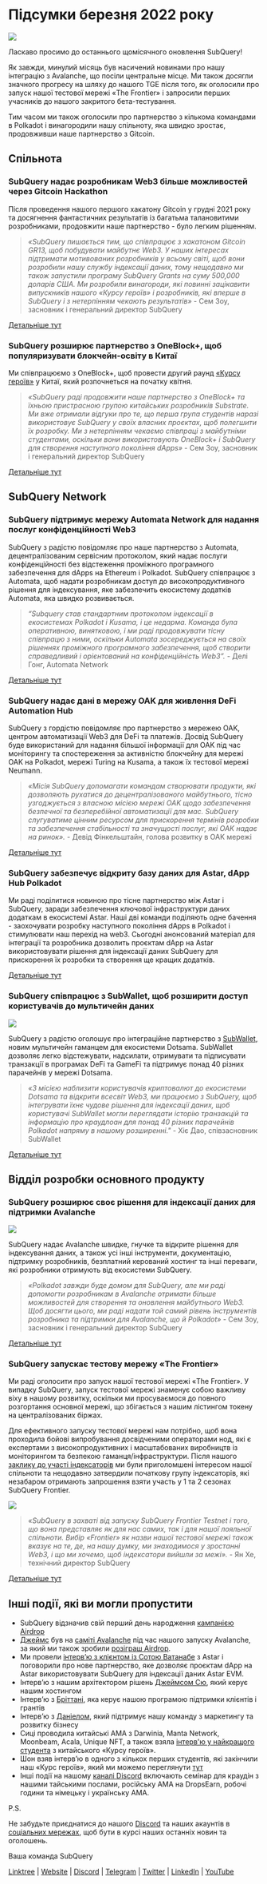 # Підсумки березня 2022 року

![](https://miro.medium.com/max/1400/1*ePGA5YU2NgY-qhQ66xAzcg.png)

Ласкаво просимо до останнього щомісячного оновлення SubQuery!

Як завжди, минулий місяць був насичений новинами про нашу інтеграцію з Avalanche, що посіли центральне місце. Ми також досягли значного прогресу на шляху до нашого TGE після того, як оголосили про запуск нашої тестової мережі «The Frontier» і запросили перших учасників до нашого закритого бета-тестування.

Тим часом ми також оголосили про партнерство з кількома командами в Polkadot і винагородили нашу спільноту, яка швидко зростає, продовживши наше партнерство з Gitcoin.

## Спільнота

### SubQuery надає розробникам Web3 більше можливостей через Gitcoin Hackathon

Після проведення нашого першого хакатону Gitcoin у грудні 2021 року та досягнення фантастичних результатів із багатьма талановитими розробниками, продовжити наше партнерство - було легким рішенням.

> _«SubQuery пишається тим, що співпрацює з хакатоном Gitcoin GR13, щоб побудувати майбутнє Web3. У наших інтересах підтримати мотивованих розробників у всьому світі, щоб вони розробили нашу службу індексації даних, тому нещодавно ми також запустили програму SubQuery Grants на суму 500,000 доларів США. Ми розробили винагороди, які повинні зацікавити випускників нашого «Курсу героїв» і розробників, які вперше в SubQuery і з нетерпінням чекають результатів»_ - Сем Зоу, засновник і генеральний директор SubQuery

[Детальніше тут](../blogs/20220308-gitcoin13-hackathon.md)

### SubQuery розширює партнерство з OneBlock+, щоб популяризувати блокчейн-освіту в Китаї

Ми співпрацюємо з OneBlock+, щоб провести другий раунд [«Курсу героїв»](https://doc.subquery.network/academy/herocourse/) у Китаї, який розпочнеться на початку квітня.

> _«SubQuery раді продовжити наше партнерство з OneBlock+ та їхньою пристрасною групою китайських розробників Substrate. Ми вже отримали відгуки про те, що перша група студентів наразі використовує SubQuery у своїх власних проєктах, щоб полегшити їх розробку. Ми з нетерпінням чекаємо співпраці з майбутніми студентами, оскільки вони використовують OneBlock+ і SubQuery для створення наступного покоління dApps»_ - Сем Зоу, засновник і генеральний директор SubQuery

[Детальніше тут](../blogs/20220308-oneblock-education.md)

## SubQuery Network

### SubQuery підтримує мережу Automata Network для надання послуг конфіденційності Web3

SubQuery з радістю повідомляє про наше партнерство з Automata, децентралізованим сервісним протоколом, який надає послуги конфіденційності без відстеження проміжного програмного забезпечення для dApps на Ethereum і Polkadot. SubQuery співпрацює з Automata, щоб надати розробникам доступ до високопродуктивного рішення для індексування, яке забезпечить екосистему додатків Automata, яка швидко розвивається.

> _“Subquery став стандартним протоколом індексації в екосистемах Polkadot і Kusama, і це недарма. Команда була оперативною, винятковою, і ми раді продовжувати тісну співпрацю з ними, оскільки Automata зосереджується на своїх рішеннях проміжного програмного забезпечення, щоб створити справедливий і орієнтований на конфіденційність Web3”._ - Делі Гонг, Automata Network

[Детальніше тут](../customer_announcements/20220317-automata.md)

### SubQuery надає дані в мережу OAK для живлення DeFi Automation Hub

SubQuery з гордістю повідомляє про партнерство з мережею OAK, центром автоматизації Web3 для DeFi та платежів. Досвід SubQuery буде використаний для надання більшої інформації для OAK під час моніторингу та спостереження за активністю блокчейну для мережі OAK на Polkadot, мережі Turing на Kusama, а також їх тестової мережі Neumann.

> _«Місія SubQuery допомагати командам створювати продукти, які дозволяють рухатися до децентралізованого майбутнього, тісно узгоджується з власною місією мережі OAK щодо забезпечення безпечної та безперебійної автоматизації для мас. SubQuery слугуватиме цінним ресурсом для прискорення термінів розробки та забезпечення стабільності та значущості послуг, які OAK надає на ринок»._ - Девід Фінкельштайн, голова розвитку в OAK мережі

[Детальніше тут](../customer_announcements/20220315-oak-network.md)

### SubQuery забезпечує відкриту базу даних для Astar, dApp Hub Polkadot

Ми раді поділитися новиною про тісне партнерство між Astar і SubQuery, заради забезпечення ключової інфраструктури даних додаткам в екосистемі Astar. Наші дві команди поділяють одне бачення - заохочувати розробку наступного покоління dApps в Polkadot і стимулювати наш перехід на web3. Сьогодні анонсований матеріал для інтеграції та розробника дозволить проєктам dApp на Astar використовувати рішення для індексації даних SubQuery для прискорення їх розробки та створення ще кращих додатків.

[Детальніше тут](../customer_announcements/20220302-astar.md)

### SubQuery співпрацює з SubWallet, щоб розширити доступ користувачів до мультичейн даних

![](https://miro.medium.com/max/1400/1*2F2Itdhy6CPL0K1OF4flbA.png)

SubQuery з радістю оголошує про інтеграційне партнерство з [SubWallet](https://subwallet.app/), новим мультичейн гаманцем для екосистеми Dotsama. SubWallet дозволяє легко відстежувати, надсилати, отримувати та підписувати транзакції в програмах DeFi та GameFi та підтримує понад 40 різних парачейнів у мережі Dotsama.

> _«З місією наблизити користувачів криптовалют до екосистеми Dotsama та відкрити всесвіт Web3, ми працюємо з SubQuery, щоб інтегрувати їхнє чудове рішення для індексації даних, щоб користувачі SubWallet могли переглядати історію транзакцій та інформацію про краудлоан для понад 40 різних парачейнів Polkadot напряму в нашому розширенні."_ - Хіє Дао, співзасновник SubWallet

[Детальніше тут](../customer_announcements/20220331-subwallet.md)

## Відділ розробки основного продукту

### SubQuery розширює своє рішення для індексації даних для підтримки Avalanche

![](https://miro.medium.com/max/1400/1*d4CnfS7YSvAhxcgBEdwCiA.png)

SubQuery надає Avalanche швидке, гнучке та відкрите рішення для індексування даних, а також усі інші інструменти, документацію, підтримку розробників, безплатний керований хостинг та інші переваги, які розробники отримують від екосистеми SubQuery.

> _«Polkadot завжди буде домом для SubQuery, але ми раді допомогти розробникам в Avalanche отримати більше можливостей для створення та оновлення майбутнього Web3. Щоб досягти цього, ми раді надати той самий рівень інструментів розробника та підтримки для Avalanche, що й Polkadot»_ - Сем Зоу, засновник і генеральний директор SubQuery

[Детальніше тут](../blogs/20220321-avalache.md)

### SubQuery запускає тестову мережу «The Frontier»

Ми раді оголосити про запуск нашої тестової мережі «The Frontier». У випадку SubQuery, запуск тестової мережі знаменує собою важливу віху в нашому розвитку, оскільки ми просуваємося до повного розгортання основної мережі, що збігається з нашим лістингом токену на централізованих біржах.

Для ефективного запуску тестової мережі нам потрібно, щоб вона проходила бойові випробування досвідченими операторами нод, які є експертами з високопродуктивних і масштабованих виробництв із моніторингом та безпекою гаманця/інфраструктури. Після нашого [заклику до участі індексаторів](../blogs/20211202-indexer-invitation.md) ми були приголомшені інтересом нашої спільноти та нещодавно затвердили початкову групу індексаторів, які незабаром отримають запрошення взяти участь у 1 та 2 сезонах SubQuery Frontier.

![](https://miro.medium.com/max/1400/1*_iqge0IqXriY7Zl0hUKQ3g.png)

> _«SubQuery в захваті від запуску SubQuery Frontier Testnet і того, що вона представляє як для нас самих, так і для нашої лояльної спільноти. Вибір «Frontier» як назви нашої тестової мережі також вказує на те, де, на нашу думку, ми знаходимося у зростанні Web3, і що ми хочемо, щоб індексатори вийшли за межі»._ - Ян Хе, технічний директор SubQuery

[Детальніше тут](../blogs/20220330-frontier-testnet.md)

## Інші події, які ви могли пропустити

- SubQuery відзначив свій перший день народження [кампанією Airdrop](https://gleam.io/leBTF/subquery-1st-birthday-airdrop-)
- [Джеймс](https://matchstiq.io/stories/james-bayly-head-of-business-development-at-subquery/) був на [саміті Avalanche](https://www.avalanchesummit.com/agenda/speakers/1565739) під час нашого запуску Avalanche, за який ми також зробили [розіграш Airdrop](https://gleam.io/pPoMH/-subquery-x-avalanche-airdrop-competition).
- Ми провели [інтерв’ю з клієнтом із Сотою Ватанабе](https://www.youtube.com/watch?v=KczSlTcb6aw) з Astar і поговорили про нове партнерство, яке дозволяє проєктам dApp на Astar використовувати SubQuery для індексації даних Astar EVM.
- Інтерв’ю з нашим архітектором рішень [Джеймсом Сю](https://www.youtube.com/watch?v=K-d-3JA5IsA), який керує нашим хостингом
- Інтерв’ю з [Бріттані](https://www.youtube.com/watch?v=IyKg2Gu2A8g), яка керує нашою програмою підтримки клієнтів і грантів
- Інтерв’ю з [Даніелом](https://www.youtube.com/watch?v=meaictYiskI&feature=youtu.be), який підтримує нашу команду з маркетингу та розвитку бізнесу
- Сиці проводила китайські AMA з Darwinia, Manta Network, Moonbeam, Acala, Unique NFT, а також взяла [інтерв'ю у найкращого студента](https://www.youtube.com/watch?v=z13w7GmpZWw) з китайського «Курсу героїв».
- Шон взяв інтерв’ю в одного з кількох перших студентів, які закінчили наш «Курс героїв», який ми можемо переглянути [тут](https://www.youtube.com/watch?v=pItgREDAprc)
- Інші події на нашому [каналі Discord](https://discord.com/invite/subquery) включають семінар для краудін з нашими тайськими послами, російську AMA на DropsEarn, робочі години та німецьку і українську AMA.

P.S.

Не забудьте приєднатися до нашого [Discord](https://discord.com/invite/subquery) та наших акаунтів в [соціальних мережах](https://linktr.ee/subquerynetwork), щоб бути в курсі наших останніх новин та оголошень.

Ваша команда SubQuery

[Linktree](https://linktr.ee/subquerynetwork) | [Website](https://subquery.network/) | [Discord](https://discord.com/invite/78zg8aBSMG) | [Telegram](https://t.me/subquerynetwork) | [Twitter](https://twitter.com/subquerynetwork) | [LinkedIn](https://www.linkedin.com/company/subquery) | [YouTube](https://www.youtube.com/channel/UCi1a6NUUjegcLHDFLr7CqLw)
